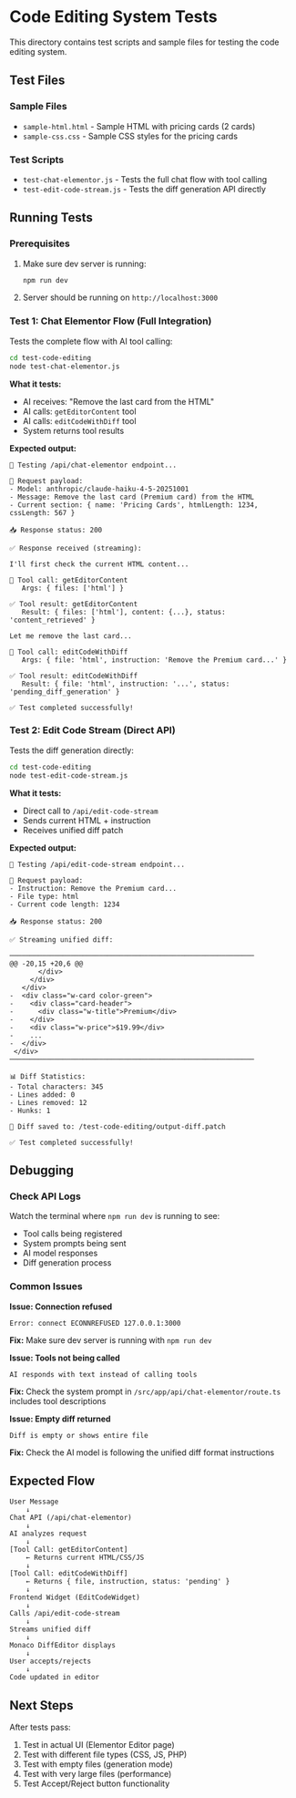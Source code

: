 # Code Editing System Tests

This directory contains test scripts and sample files for testing the code editing system.

## Test Files

### Sample Files
- `sample-html.html` - Sample HTML with pricing cards (2 cards)
- `sample-css.css` - Sample CSS styles for the pricing cards

### Test Scripts
- `test-chat-elementor.js` - Tests the full chat flow with tool calling
- `test-edit-code-stream.js` - Tests the diff generation API directly

## Running Tests

### Prerequisites
1. Make sure dev server is running:
   ```bash
   npm run dev
   ```

2. Server should be running on `http://localhost:3000`

### Test 1: Chat Elementor Flow (Full Integration)

Tests the complete flow with AI tool calling:
```bash
cd test-code-editing
node test-chat-elementor.js
```

**What it tests:**
- AI receives: "Remove the last card from the HTML"
- AI calls: `getEditorContent` tool
- AI calls: `editCodeWithDiff` tool
- System returns tool results

**Expected output:**
```
🧪 Testing /api/chat-elementor endpoint...

📨 Request payload:
- Model: anthropic/claude-haiku-4-5-20251001
- Message: Remove the last card (Premium card) from the HTML
- Current section: { name: 'Pricing Cards', htmlLength: 1234, cssLength: 567 }

📥 Response status: 200

✅ Response received (streaming):

I'll first check the current HTML content...

🔧 Tool call: getEditorContent
   Args: { files: ['html'] }

✅ Tool result: getEditorContent
   Result: { files: ['html'], content: {...}, status: 'content_retrieved' }

Let me remove the last card...

🔧 Tool call: editCodeWithDiff
   Args: { file: 'html', instruction: 'Remove the Premium card...' }

✅ Tool result: editCodeWithDiff
   Result: { file: 'html', instruction: '...', status: 'pending_diff_generation' }

✅ Test completed successfully!
```

### Test 2: Edit Code Stream (Direct API)

Tests the diff generation directly:
```bash
cd test-code-editing
node test-edit-code-stream.js
```

**What it tests:**
- Direct call to `/api/edit-code-stream`
- Sends current HTML + instruction
- Receives unified diff patch

**Expected output:**
```
🧪 Testing /api/edit-code-stream endpoint...

📨 Request payload:
- Instruction: Remove the Premium card...
- File type: html
- Current code length: 1234

📥 Response status: 200

✅ Streaming unified diff:

────────────────────────────────────────────────────────────
@@ -20,15 +20,6 @@
       </div>
     </div>
   </div>
-  <div class="w-card color-green">
-    <div class="card-header">
-      <div class="w-title">Premium</div>
-    </div>
-    <div class="w-price">$19.99</div>
-    ...
-  </div>
 </div>
────────────────────────────────────────────────────────────

📊 Diff Statistics:
- Total characters: 345
- Lines added: 0
- Lines removed: 12
- Hunks: 1

💾 Diff saved to: /test-code-editing/output-diff.patch

✅ Test completed successfully!
```

## Debugging

### Check API Logs
Watch the terminal where `npm run dev` is running to see:
- Tool calls being registered
- System prompts being sent
- AI model responses
- Diff generation process

### Common Issues

**Issue: Connection refused**
```
Error: connect ECONNREFUSED 127.0.0.1:3000
```
**Fix:** Make sure dev server is running with `npm run dev`

**Issue: Tools not being called**
```
AI responds with text instead of calling tools
```
**Fix:** Check the system prompt in `/src/app/api/chat-elementor/route.ts` includes tool descriptions

**Issue: Empty diff returned**
```
Diff is empty or shows entire file
```
**Fix:** Check the AI model is following the unified diff format instructions

## Expected Flow

```
User Message
    ↓
Chat API (/api/chat-elementor)
    ↓
AI analyzes request
    ↓
[Tool Call: getEditorContent]
    ← Returns current HTML/CSS/JS
    ↓
[Tool Call: editCodeWithDiff]
    ← Returns { file, instruction, status: 'pending' }
    ↓
Frontend Widget (EditCodeWidget)
    ↓
Calls /api/edit-code-stream
    ↓
Streams unified diff
    ↓
Monaco DiffEditor displays
    ↓
User accepts/rejects
    ↓
Code updated in editor
```

## Next Steps

After tests pass:
1. Test in actual UI (Elementor Editor page)
2. Test with different file types (CSS, JS, PHP)
3. Test with empty files (generation mode)
4. Test with very large files (performance)
5. Test Accept/Reject button functionality
